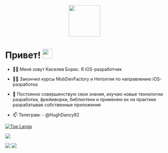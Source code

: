 <div id="header" align="center">
  <img src="https://media.giphy.com/media/M9gbBd9nbDrOTu1Mqx/giphy.gif" width="100"/>
</div>

<div id="header" align="center">
  <img src="https://komarev.com/ghpvc/?username=your-github-HughDancy&style=flat-square&color=blue" alt=""/>
</div>

<h1>
 Привет!
  <img src="https://media.giphy.com/media/hvRJCLFzcasrR4ia7z/giphy.gif" width="30px"/> 
</h1>

- 👨‍💻 Меня зовут Киселев Борис. Я iOS-разработчик

- 👨‍🎓 Закончил курсы MobDevFactory и Нетолгия по направлению iOS-разработка

- :seedling: Постоянно совершенствую свои знания, изучаю новые технологии разработки, фреймворки, библиотеки и применяю их на практике разрабатывая собственные приложения  
- 📫 Телеграм: -  @HughDancy92


[![Top Langs](https://github-readme-stats.vercel.app/api/top-langs/?username=HughDancy&layout=compact&theme=vision-friendly-dark)](https://github.com/anuraghazra/github-readme-stats)  


![](http://github-profile-summary-cards.vercel.app/api/cards/profile-details?username=HughDancy&theme=calm)

![](http://github-profile-summary-cards.vercel.app/api/cards/stats?username=HughDancy&theme=calm) ![](http://github-profile-summary-cards.vercel.app/api/cards/productive-time?username=HughDancy&theme=ayu_mirage&utcOffset=7)






<!--
**HughDancy/HughDancy** is a ✨ _special_ ✨ repository because its `README.md` (this file) appears on your GitHub profile.

Here are some ideas to get you started:

- 🔭 I’m currently working on ...
- 🌱 I’m currently learning ...
- 👯 I’m looking to collaborate on ...
- 🤔 I’m looking for help with ...
- 💬 Ask me about ...
- 📫 How to reach me: ...
- 😄 Pronouns: ...
- ⚡ Fun fact: ...
-->
